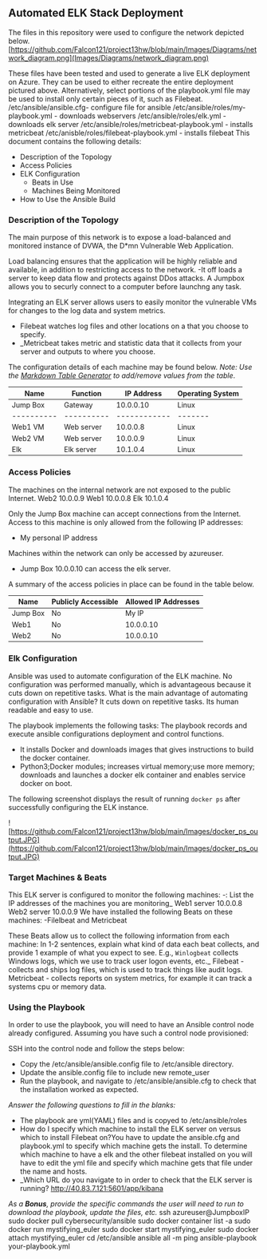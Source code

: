 ## Automated ELK Stack Deployment

The files in this repository were used to configure the network depicted below.
[https://github.com/Falcon121/project13hw/blob/main/Images/Diagrams/network_diagram.png](Images/Diagrams/network_diagram.png)


These files have been tested and used to generate a live ELK deployment on Azure. They can be used to either recreate the entire deployment pictured above. Alternatively, select portions of the playbook.yml file may be used to install only certain pieces of it, such as Filebeat.
/etc/ansible/ansible.cfg- configure file for ansible
/etc/ansible/roles/my-playbook.yml - downloads webservers 
/etc/ansible/roles/elk.yml - downloads elk server
/etc/ansible/roles/metricbeat-playbook.yml - installs metricbeat
/etc/anisble/roles/filebeat-playbook.yml - installs filebeat
This document contains the following details:
- Description of the Topology
- Access Policies
- ELK Configuration
  - Beats in Use
  - Machines Being Monitored
- How to Use the Ansible Build


### Description of the Topology

The main purpose of this network is to expose a load-balanced and monitored instance of DVWA, the D*mn Vulnerable Web Application.

Load balancing ensures that the application will be highly reliable and available, in addition to restricting access to the network.
-It off loads a server to keep data flow and protects against DDos attacks. A Jumpbox allows you to securly connect to a computer before launchng any task.

Integrating an ELK server allows users to easily monitor the vulnerable VMs for changes to the log data and system metrics.
- Filebeat watches log files and other locations on a  that you choose to specify.
- _Metricbeat takes metric and statistic data that it collects from your server and outputs to where you choose.

The configuration details of each machine may be found below.
_Note: Use the [Markdown Table Generator](http://www.tablesgenerator.com/markdown_tables) to add/remove values from the table_.

| Name     | Function | IP Address | Operating System   |
|----------|----------|------------|--------------------|
| Jump Box | Gateway  | 10.0.0.10  | Linux |Ubuntu 20.04|         |
|----------|----------|------------|-------|------------|
| Web1 VM  | Web server | 10.0.0.8 | Linux |Ubuntu 20.04|
| Web2 VM  | Web server | 10.0.0.9 | Linux |Ubuntu 20.04|
| Elk      | Elk server | 10.1.0.4 | Linux |Ubuntu 20.04|

### Access Policies

The machines on the internal network are not exposed to the public Internet.
Web2 10.0.0.9
Web1 10.0.0.8
Elk  10.1.0.4

Only the Jump Box machine can accept connections from the Internet. Access to this machine is only allowed from the following IP addresses:
- My personal IP address

Machines within the network can only be accessed by azureuser.
- Jump Box 10.0.0.10 can access the elk server.

A summary of the access policies in place can be found in the table below.

| Name     | Publicly Accessible | Allowed IP Addresses |
|----------|---------------------|----------------------|
| Jump Box | No                  | My IP                | 
| Web1     | No                  | 10.0.0.10            |
| Web2     | No                  | 10.0.0.10            |

### Elk Configuration

Ansible was used to automate configuration of the ELK machine. No configuration was performed manually, which is advantageous because it cuts down on repetitive tasks. 
What is the main advantage of automating configuration with Ansible? It cuts down on repetitive tasks. Its human readable and easy to use. 

The playbook implements the following tasks: The playbook records and execute ansible configurations deployment and control functions.
- It installs Docker and downloads images that gives instructions to build the docker container.
- Python3;Docker modules; increases virtual memory;use more memory; downloads and launches a docker elk container and enables service docker on boot.

The following screenshot displays the result of running `docker ps` after successfully configuring the ELK instance.

![https://github.com/Falcon121/project13hw/blob/main/Images/docker_ps_output.JPG](https://github.com/Falcon121/project13hw/blob/main/Images/docker_ps_output.JPG)

### Target Machines & Beats
This ELK server is configured to monitor the following machines:
-: List the IP addresses of the machines you are monitoring_
Web1 server 10.0.0.8
Web2 server 10.0.0.9
We have installed the following Beats on these machines:
-Filelbeat and Metricbeat

These Beats allow us to collect the following information from each machine:
In 1-2 sentences, explain what kind of data each beat collects, and provide 1 example of what you expect to see. E.g., `Winlogbeat` collects Windows logs, which we use to track user logon events, etc._
Filebeat - collects and ships log files, which is used to track things like audit logs. 
Metricbeat - collects reports on system metrics, for example it can track a systems cpu or memory data.

### Using the Playbook
In order to use the playbook, you will need to have an Ansible control node already configured. Assuming you have such a control node provisioned: 

SSH into the control node and follow the steps below:
- Copy the /etc/ansible/ansible.config file to /etc/ansible directory.
- Update the ansible.config file to include new remote_user
- Run the playbook, and navigate to /etc/ansible/ansible.cfg to check that the installation worked as expected.

_Answer the following questions to fill in the blanks:_
- The playbook are yml(YAML) files and is copyed to /etc/ansible/roles
- How do I specify which machine to install the ELK server on versus which to install Filebeat on?You have to update the ansible.cfg and playbook.yml to specify which machine gets the install. To determine which machine to have a elk and the other filebeat installed on you will have to edit the yml file and specify which machine gets that file under the name and hosts. 
- _Which URL do you navigate to in order to check that the ELK server is running? http://40.83.7.121:5601/app/kibana

_As a **Bonus**, provide the specific commands the user will need to run to download the playbook, update the files, etc._
ssh azureuser@JumpboxIP
sudo docker pull cybersecurity/ansible
sudo docker container list -a
sudo docker run mystifying_euler
sudo docker start mystifying_euler
sudo docker attach mystifying_euler
cd /etc/ansible
ansible all -m ping
ansible-playbook your-playbook.yml

